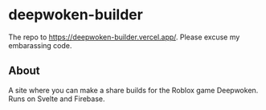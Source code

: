 # deepwoken-builder

The repo to https://deepwoken-builder.vercel.app/. Please excuse my embarassing code.

## About

A site where you can make a share builds for the Roblox game Deepwoken. Runs on Svelte and Firebase.